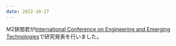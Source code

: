 ```yaml
---
date: 2022-10-27
---
```

M2狭間君が[International Conference on Engineering and Emerging Technologies](https://iceet.net/program-2/)で研究発表を行いました。 

